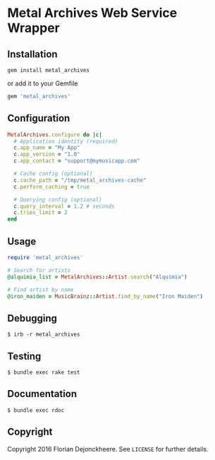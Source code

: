 # Metal Archives Web Service Wrapper

## Installation

```
gem install metal_archives
```

or add it to your Gemfile

```ruby
gem 'metal_archives'
```

## Configuration

```ruby
MetalArchives.configure do |c|
  # Application identity (required)
  c.app_name = "My App"
  c.app_version = "1.0"
  c.app_contact = "support@mymusicapp.com"

  # Cache config (optional)
  c.cache_path = "/tmp/metal_archives-cache"
  c.perform_caching = true

  # Querying config (optional)
  c.query_interval = 1.2 # seconds
  c.tries_limit = 2
end
```

## Usage

```ruby
require 'metal_archives'

# Search for artists
@alquimia_list = MetalArchives::Artist.search("Alquimia")

# Find artist by name
@iron_maiden = MusicBrainz::Artist.find_by_name("Iron Maiden")
```

## Debugging

```
$ irb -r metal_archives
```

## Testing
```
$ bundle exec rake test
```

## Documentation
```
$ bundle exec rdoc
```

## Copyright

Copyright 2016 Florian Dejonckheere. See `LICENSE` for further details.
